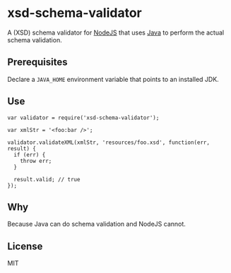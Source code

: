 # xsd-schema-validator


A (XSD) schema validator for [NodeJS](nodejs.org) that uses [Java](https://www.java.com) to perform the actual schema validation.


## Prerequisites

Declare a `JAVA_HOME` environment variable that points to an installed JDK.


## Use

```
var validator = require('xsd-schema-validator');

var xmlStr = '<foo:bar />';

validator.validateXML(xmlStr, 'resources/foo.xsd', function(err, result) {
  if (err) {
    throw err;
  }

  result.valid; // true
});
```

## Why

Because Java can do schema validation and NodeJS cannot.


## License

MIT